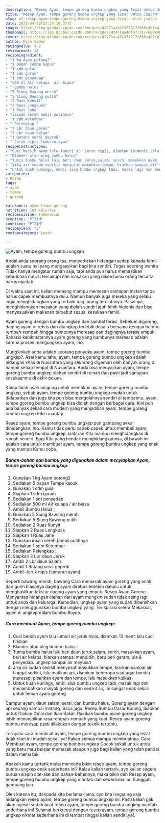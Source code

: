 ```yaml
---
description: "Resep Ayam, tempe goreng bumbu ungkep yang lezat Untuk Jualan"
title: "Resep Ayam, tempe goreng bumbu ungkep yang lezat Untuk Jualan"
slug: 43-resep-ayam-tempe-goreng-bumbu-ungkep-yang-lezat-untuk-jualan
date: 2021-04-22T22:39:10.377Z
image: https://img-global.cpcdn.com/recipes/42471aa46f477317/680x482cq70/ayam-tempe-goreng-bumbu-ungkep-foto-resep-utama.jpg
thumbnail: https://img-global.cpcdn.com/recipes/42471aa46f477317/680x482cq70/ayam-tempe-goreng-bumbu-ungkep-foto-resep-utama.jpg
cover: https://img-global.cpcdn.com/recipes/42471aa46f477317/680x482cq70/ayam-tempe-goreng-bumbu-ungkep-foto-resep-utama.jpg
author: Myra Simon
ratingvalue: 4.2
reviewcount: 14
recipeingredient:
- "1 kg Ayam potong2"
- "5 papan Tempe kapuk"
- "1 sdm gula"
- "1 sdm garam"
- "1 sdt penyedap"
- "500 ml Air kelapa  air biasa"
- " Bumbu Halus "
- "5 Siung Bawang merah"
- "5 Siung Bawang putih"
- "2 Ruas Kunyit"
- "2 Ruas Lengkuas"
- "1 Ruas Jahe"
- "irisan sereh ambil putihnya"
- "1 sdm Ketumbar"
- " Pelengkap "
- "3 Lbr daun Jeruk"
- "2 Lbr daun Salam"
- "1 Batang serai geprek"
- " Jeruk nipis lumuran ayam"
recipeinstructions:
- "Cuci bersih ayam lalu lumuri air jeruk nipis, diamkan 10 menit lalu cuci tiriskan"
- "Blander atau uleg bumbu halus"
- "Tumis bumbu halus lalu beri daun jeruk,salam, sereh, masukkan ayam, beri air kelapa, biarkan sampai mendidih, baru beri garam, ula &amp; penyedap. ungkep sampai air meyusut"
- "Jika air sudah sedikit menyusut masukkan tempe, biarkan sampai air tinggal sedikit, lalu matikan api, diamkan beberapa saat agar bumbu meresap, pisahkan ayam dan tempe, lalu masukkan kulkas"
- "Untuk kuah kuningx, ambil sisa bumbu ungkep tadi, masak lagi dan menambahkan minyak goreng dan sedikit air, ini sangat enak sekali untuk teman ayam goreng"
categories:
- Resep
tags:
- ayam
- tempe
- goreng

katakunci: ayam tempe goreng 
nutrition: 163 calories
recipecuisine: Indonesian
preptime: "PT31M"
cooktime: "PT31M"
recipeyield: "2"
recipecategory: Lunch

---
```



![Ayam, tempe goreng bumbu ungkep](https://img-global.cpcdn.com/recipes/42471aa46f477317/680x482cq70/ayam-tempe-goreng-bumbu-ungkep-foto-resep-utama.jpg)

Andai anda seorang orang tua, menyediakan hidangan sedap kepada famili adalah suatu hal yang mengasyikan bagi kita sendiri. Tugas seorang  wanita Tidak hanya mengatur rumah saja, tapi anda pun harus memastikan kebutuhan nutrisi tercukupi dan masakan yang dikonsumsi orang tercinta harus mantab.

Di waktu  saat ini, kalian memang mampu memesan santapan instan tanpa harus capek membuatnya dulu. Namun banyak juga mereka yang selalu ingin menghidangkan yang terbaik bagi orang tercintanya. Pasalnya, menghidangkan masakan yang diolah sendiri jauh lebih higienis dan bisa menyesuaikan makanan tersebut sesuai kesukaan famili. 

Ayam goreng dengan bumbu ungkep dan sambal terasi. Sebelum digoreng, daging ayam di rebus dan diungkep terlebih dahalu bersama dengan bumbu rempah-rempah hingga bumbunya meresap dan dagingnya terasa empuk. Rahasia kenikmatannya ayam goreng yang bumbunya meresap adalah karena proses mengungkep ayam, lho.

Mungkinkah anda adalah seorang penyuka ayam, tempe goreng bumbu ungkep?. Asal kamu tahu, ayam, tempe goreng bumbu ungkep adalah hidangan khas di Nusantara yang sekarang digemari oleh banyak orang di hampir setiap tempat di Nusantara. Anda bisa menyajikan ayam, tempe goreng bumbu ungkep olahan sendiri di rumah dan pasti jadi santapan kesukaanmu di akhir pekan.

Kamu tidak usah bingung untuk memakan ayam, tempe goreng bumbu ungkep, sebab ayam, tempe goreng bumbu ungkep mudah untuk didapatkan dan juga kita pun bisa mengolahnya sendiri di tempatmu. ayam, tempe goreng bumbu ungkep bisa diolah dengan berbagai cara. Kini pun ada banyak sekali cara modern yang menjadikan ayam, tempe goreng bumbu ungkep lebih mantap.

Resep ayam, tempe goreng bumbu ungkep pun gampang sekali dihidangkan, lho. Kamu tidak perlu capek-capek untuk membeli ayam, tempe goreng bumbu ungkep, lantaran Kita mampu menghidangkan di rumah sendiri. Bagi Kita yang hendak menghidangkannya, di bawah ini adalah cara untuk membuat ayam, tempe goreng bumbu ungkep yang enak yang mampu Kamu coba.

<!--inarticleads1-->

##### Bahan-bahan dan bumbu yang digunakan dalam menyiapkan Ayam, tempe goreng bumbu ungkep:

1. Gunakan 1 kg Ayam potong2
1. Sediakan 5 papan Tempe kapuk
1. Gunakan 1 sdm gula
1. Siapkan 1 sdm garam
1. Sediakan 1 sdt penyedap
1. Sediakan 500 ml Air kelapa / air biasa
1. Ambil  Bumbu Halus :
1. Gunakan 5 Siung Bawang merah
1. Sediakan 5 Siung Bawang putih
1. Sediakan 2 Ruas Kunyit
1. Siapkan 2 Ruas Lengkuas
1. Siapkan 1 Ruas Jahe
1. Gunakan irisan sereh (ambil putihnya
1. Sediakan 1 sdm Ketumbar
1. Sediakan  Pelengkap :
1. Siapkan 3 Lbr daun Jeruk
1. Ambil 2 Lbr daun Salam
1. Ambil 1 Batang serai geprek
1. Ambil  Jeruk nipis (lumuran ayam)


Seperti bawang merah, bawang Cara memasak ayam goreng yang enak dan gurih biasanya daging ayam direbus terlebih dahulu untuk menghasilkan tekstur daging ayam yang empuk. Resep Ayam Goreng - Menyantap hidangan olahan dari ayam mungkin sudah tidak asing lagi untuk anda dan keluarga. Kemudian, ungkep ayam yang sudah dibersihkan dengan menggunakan bumbu ungkep yang. Terispirasi selera Makassar, ayam di ungkep dalam bumbu Royco. 

<!--inarticleads2-->

##### Cara membuat Ayam, tempe goreng bumbu ungkep:

1. Cuci bersih ayam lalu lumuri air jeruk nipis, diamkan 10 menit lalu cuci tiriskan
1. Blander atau uleg bumbu halus
1. Tumis bumbu halus lalu beri daun jeruk,salam, sereh, masukkan ayam, beri air kelapa, biarkan sampai mendidih, baru beri garam, ula &amp; penyedap. ungkep sampai air meyusut
1. Jika air sudah sedikit menyusut masukkan tempe, biarkan sampai air tinggal sedikit, lalu matikan api, diamkan beberapa saat agar bumbu meresap, pisahkan ayam dan tempe, lalu masukkan kulkas
1. Untuk kuah kuningx, ambil sisa bumbu ungkep tadi, masak lagi dan menambahkan minyak goreng dan sedikit air, ini sangat enak sekali untuk teman ayam goreng


Campur ayam, daun salam, serai, dan bumbu halus. Goreng ayam dengan api sedang sampai matang. Baca juga: Resep Bumbu Dasar Kuning, Siapkan untuk Olahan Gulai dan Ikan Bakar. Racikan bumbu ayam goreng ungkep lebih menonjolkan rasa rempah-rempah yang kuat. Resep ayam goreng bumbu meresap pasti dilakukan dengan teknik tertentu. 

Ternyata cara membuat ayam, tempe goreng bumbu ungkep yang lezat tidak ribet ini mudah sekali ya! Kalian semua mampu membuatnya. Cara Membuat ayam, tempe goreng bumbu ungkep Cocok sekali untuk anda yang baru mau belajar memasak ataupun juga bagi kalian yang telah pandai dalam memasak.

Apakah kamu tertarik mulai mencoba bikin resep ayam, tempe goreng bumbu ungkep enak sederhana ini? Kalau kalian tertarik, ayo kalian segera buruan siapin alat-alat dan bahan-bahannya, maka bikin deh Resep ayam, tempe goreng bumbu ungkep yang mantab dan sederhana ini. Sungguh gampang kan. 

Oleh karena itu, daripada kita berlama-lama, ayo kita langsung saja hidangkan resep ayam, tempe goreng bumbu ungkep ini. Pasti kalian gak akan nyesel sudah buat resep ayam, tempe goreng bumbu ungkep mantab sederhana ini! Selamat berkreasi dengan resep ayam, tempe goreng bumbu ungkep nikmat sederhana ini di tempat tinggal kalian sendiri,ya!.

